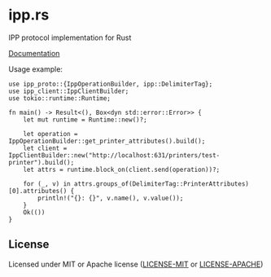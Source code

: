 # ipp.rs

IPP protocol implementation for Rust

[Documentation](https://docs.rs/ipp)

Usage example:

```rust,no_run
use ipp_proto::{IppOperationBuilder, ipp::DelimiterTag};
use ipp_client::IppClientBuilder;
use tokio::runtime::Runtime;

fn main() -> Result<(), Box<dyn std::error::Error>> {
    let mut runtime = Runtime::new()?;

    let operation = IppOperationBuilder::get_printer_attributes().build();
    let client = IppClientBuilder::new("http://localhost:631/printers/test-printer").build();
    let attrs = runtime.block_on(client.send(operation))?;

    for (_, v) in attrs.groups_of(DelimiterTag::PrinterAttributes)[0].attributes() {
        println!("{}: {}", v.name(), v.value());
    }
    Ok(())
}
```

## License

Licensed under MIT or Apache license ([LICENSE-MIT](https://opensource.org/licenses/MIT) or [LICENSE-APACHE](https://opensource.org/licenses/Apache-2.0))
